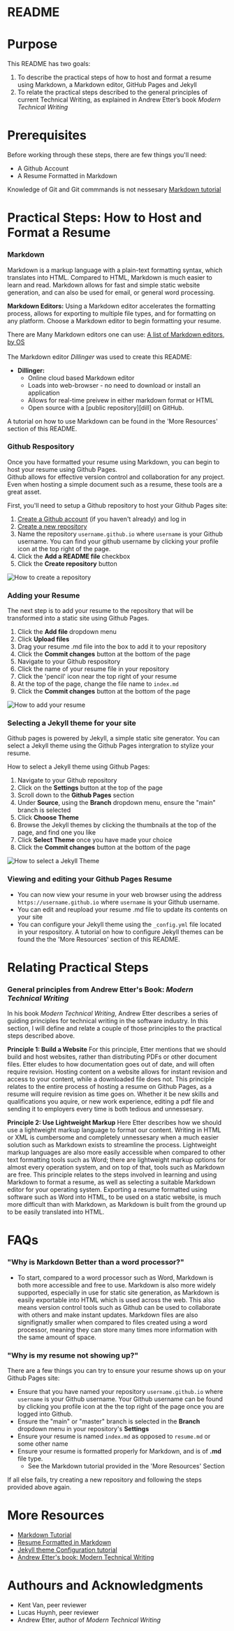 # README

# Purpose

This README has two goals:
1. To describe the practical steps of how to host and format a resume using Markdown, a Markdown editor, GitHub Pages and Jekyll
2. To relate the practical steps described to the general principles of current Technical Writing, as explained in Andrew Etter’s book *Modern Technical Writing*

# Prerequisites
Before working through these steps, there are few things you'll need:

- A Github Account
- A Resume Formatted in Markdown

Knowledge of Git and Git commmands is not nessesary
[Markdown tutorial]

# Practical Steps: How to Host and Format a Resume
### Markdown

Markdown is a markup language with a plain-text formatting syntax, which translates into HTML. Compared to HTML, Markdown is much easier to learn and read. Markdown allows for fast and simple static website generation, and can also be used for email, or general word processing. 

**Markdown Editors:**
Using a Markdown editor accelerates the formatting process, allows for exporting to multiple file types, and for formatting on any platform. Choose a Markdown editor to begin formatting your resume.

There are Many Markdown editors one can use: [A list of Markdown editors, by OS]\
\
The Markdown editor *Dillinger* was used to create this README:
* **Dillinger:**
    * Online cloud based Markdown editor
    * Loads into web-browser - no need to download or install an application
    * Allows for real-time preivew in either markdown format or HTML
    * Open source with a [public repository][dill] on GitHub.

A tutorial on how to use Markdown can be found in the 'More Resources' section of this README.

### Github Respository
Once you have formatted your resume using Markdown, you can begin to host your resume using Github Pages.\
Github allows for effective version control and collaboration for any project. Even when hosting a simple document such as a resume, these tools are a great asset.

First, you'll need to setup a Github repository to host your Github Pages site:
1. [Create a Github account] (if you haven't already) and log in
2. [Create a new repository]
3. Name the repository `username.github.io` where `username` is your Github username. You can find your github username by clicking your profile icon at the top right of the page.
4. Click the **Add a README file** checkbox
5. Click the  **Create repository** button

![How to create a repository]()

### Adding your Resume
The next step is to add your resume to the repository that will be transformed into a static site using Github Pages.

1. Click the **Add file** dropdown menu
2. Click **Upload files**
3. Drag your resume .md file into the box to add it to your repository
4. Click the **Commit changes** button at the bottom of the page
4. Navigate to your Github respository
5. Click the name of your resume file in your repository
6. Click the 'pencil' icon near the top right of your resume
7. At the top of the page, change the file name to `index.md`
8. Click the **Commit changes** button at the bottom of the page

![How to add your resume]()

### Selecting a Jekyll theme for your site
Github pages is powered by Jekyll, a simple static site generator. You can select a Jekyll theme using the Github Pages intergration to stylize your resume.

How to select a Jekyll theme using Github Pages:
1. Navigate to your Github repository
2. Click on the **Settings** button at the top of the page
3. Scroll down to the **Github Pages** section
4. Under **Source**, using the **Branch** dropdown menu, ensure the "main" branch is selected
5. Click **Choose Theme**
6. Browse the Jekyll themes by clicking the thumbnails at the top of the page, and find one you like
7. Click **Select Theme** once you have made your choice
8. Click the **Commit changes** button at the bottom of the page

![How to select a Jekyll Theme]()

### Viewing and editing your Github Pages Resume
- You can now view your resume in your web browser using the address `https://username.github.io` where `username` is your Github username.
- You can edit and reupload your resume .md file to update its contents on your site
- You can configure your Jekyll theme using the `_config.yml` file located in your respository. A tutorial on how to configure Jekyll themes can be found the the 'More Resources' section of this README.

# Relating Practical Steps

### General principles from Andrew Etter's Book: *Modern Technical Writing*
In his book *Modern Technical Writing*, Andrew Etter describes a series of guiding principles for technical writing in the software industry. In this section, I will define and relate a couple of those principles to the practical steps described above.

**Principle 1: Build a Website**
For this principle, Etter mentions that we should build and host websites, rather than distributing PDFs or other document files. Etter eludes to how documentation goes out of date, and will often require revision. Hosting content on a website allows for instant revision and access to your content, while a downloaded file does not.
This principle relates to the entire process of hosting a resume on Github Pages, as a resume will require revision as time goes on. Whether it be new skills and qualifications you aquire, or new work experience, editing a pdf file and sending it to employers every time is both tedious and unnessesary.

**Principle 2: Use Lightweight Markup**
Here Etter describes how we should use a lightweight markup language to format our content. Writing in HTML or XML is cumbersome and completely unnessesary when a much easier solution such as Markdown exists to streamline the process. Lightweight markup languages are also more easily accessible when compared to other text formatting tools such as Word; there are lightweight markup options for almost every operation system, and on top of that, tools such as Markdown are free.
This principle relates to the steps involved in learning and using Markdown to format a resume, as well as selecting a suitable Markdown editor for your operating system. Exporting a resume formatted using software such as Word into HTML, to be used on a static website, is much more difficult than with Markdown, as Markdown is built from the ground up to be easily translated into HTML.

# FAQs
### "Why is Markdown Better than a word processor?"
  - To start, compared to a word processor such as Word, Markdown is both more accessible and free to use. Markdown is also more widely supported, especially in use for static site generation, as Markdown is easily exportable into HTML which is used across the web. This also means version control tools such as Github can be used to collaborate with others and make instant updates. Markdown files are also signifignatly smaller when compared to files created using a word processor, meaning they can store many times more information with the same amount of space.

### "Why is my resume not showing up?"
There are a few things you can try to ensure your resume shows up on your Github Pages site:
- Ensure that you have named your repository `username.github.io` where `username` is your Github username. Your Github username can be found by clicking you profile icon at the the top right of the page once you are logged into Github.
- Ensure the "main" or "master" branch is selected in the **Branch** dropdown menu in your repository's **Settings**
- Ensure your resume is named `index.md` as opposed to `resume.md` or some other name
- Ensure your resume is formatted properly for Markdown, and is of **.md** file type. 
   - See the Markdown tutorial provided in the 'More Resources' Section

If all else fails, try creating a new repository and following the steps provided above again.

# More Resources
  - [Markdown Tutorial]
  - [Resume Formatted in Markdown]
  - [Jekyll theme Configuration tutorial]
  - [Andrew Etter's book: Modern Technical Writing]

# Authours and Acknowledgments
  - Kent Van, peer reviewer
  - Lucas Huynh, peer reviewer
  - Andrew Etter, author of *Modern Technical Writing*


   [Jekyll theme Configuration tutorial]: <https://docs.github.com/en/free-pro-team@latest/github/working-with-github-pages/adding-a-theme-to-your-github-pages-site-using-jekyll>
   [Create a Github account]: <https://github.com/join>
   [Create a new repository]: <https://github.com/new>
   [Markdown Tutorial]: <https://www.markdowntutorial.com/>
   [Resume Formatted in Markdown]: <https://www.markdowntutorial.com/>
   [A list of Markdown editors, by OS]: <https://www.oberlo.ca/blog/markdown-editors>
   [Andrew Etter's book: Modern Technical Writing]: <https://www.amazon.ca/Modern-Technical-Writing-Introduction-Documentation-ebook/dp/B01A2QL9SS>